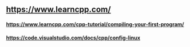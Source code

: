 ## https://www.learncpp.com/
#### https://www.learncpp.com/cpp-tutorial/compiling-your-first-program/
#### https://code.visualstudio.com/docs/cpp/config-linux
